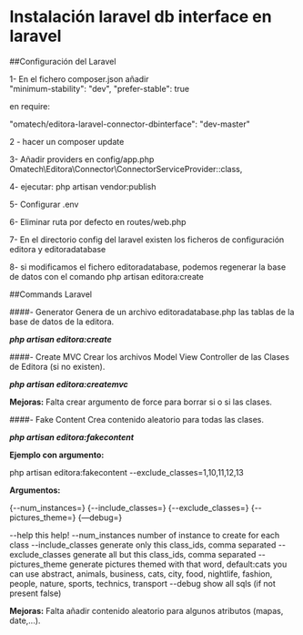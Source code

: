 # Instalación laravel db interface en laravel

##Configuración del Laravel

1- En el fichero composer.json añadir  
"minimum-stability": "dev", "prefer-stable": true 

en require: 

"omatech/editora-laravel-connector-dbinterface": "dev-master"

2 - hacer un composer update


3- Añadir providers en config/app.php
     Omatech\Editora\Connector\ConnectorServiceProvider::class,

4- ejecutar: php artisan vendor:publish
  
5- Configurar .env

6- Eliminar ruta por defecto en routes/web.php

7- En el directorio config del laravel existen los ficheros de configuración editora y editoradatabase

8- si modificamos el fichero editoradatabase, podemos regenerar la base de datos con el comando php artisan editora:create


##Commands Laravel

####- Generator
Genera de un archivo editoradatabase.php las tablas de la base de datos de la editora.

**_php artisan editora:create_**

####- Create MVC
Crear los archivos Model View Controller de las Clases de Editora (si no existen).

**_php artisan editora:createmvc_**


**Mejoras:**
Falta crear argumento de force para borrar si o si las clases.

####- Fake Content
Crea contenido aleatorio para todas las clases. 

**_php artisan editora:fakecontent_**

**Ejemplo con argumento:**

php artisan editora:fakecontent --exclude_classes=1,10,11,12,13

**Argumentos:**

{--num_instances=} {--include_classes=} {--exclude_classes=} {--pictures_theme=} {—debug=}

--help this help!
--num_instances number of instance to create for each class
--include_classes generate only this class_ids, comma separated
--exclude_classes generate all but this class_ids, comma separated
--pictures_theme generate pictures themed with that word, default:cats you can use abstract, animals, business, cats, city, food, nightlife, fashion, people, nature, sports, technics, transport
--debug show all sqls (if not present false)


**Mejoras:**
Falta añadir contenido aleatorio para algunos atributos (mapas, date,...). 





